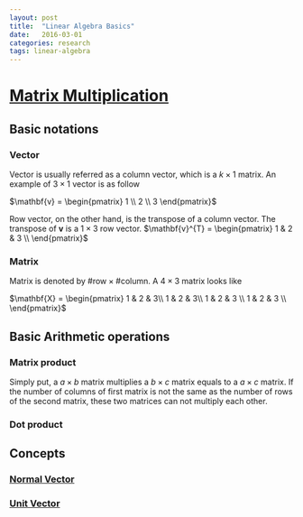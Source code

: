 ```yaml
---
layout: post
title:  "Linear Algebra Basics"
date:   2016-03-01
categories: research
tags: linear-algebra
---
```


# [Matrix Multiplication](https://en.wikipedia.org/wiki/Matrix_multiplication)

## Basic notations

### Vector

Vector is usually referred as a column vector, which is a $k \times 1$ matrix. An example of $3 \times 1$ vector is as follow

$\mathbf{v} = \begin{pmatrix} 1 \\ 2 \\ 3 \end{pmatrix}$

Row vector, on the other hand, is the transpose of a column vector. The transpose of $\mathbf{v}$ is a $1 \times 3$ row vector.
$\mathbf{v}^{T} = \begin{pmatrix} 1 & 2 & 3 \\ \end{pmatrix}$

### Matrix

Matrix is denoted by $\textsf{#row} \times \textsf{#column}$. A $4 \times 3$ matrix looks like

$\mathbf{X} = \begin{pmatrix} 1 & 2 & 3\\ 1 & 2 & 3\\ 1 & 2 & 3 \\ 1 & 2 & 3 \\ \end{pmatrix}$ 
 
## Basic Arithmetic operations

### Matrix product

Simply put, a $a \times b$ matrix multiplies a $b \times c$ matrix equals to a $a \times c$ matrix. If the number of columns of first matrix is not the same as the number of rows of the second matrix, these two matrices can not multiply each other.

### Dot product

## Concepts

### [Normal Vector](http://mathworld.wolfram.com/NormalVector.html)

### [Unit Vector](http://mathworld.wolfram.com/UnitVector.html)